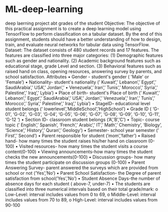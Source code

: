 # ML-deep-learning
deep laerning project abt grades of the student
Objective: The objective of this practical assignment is to create a deep learning model using TensorFlow
to perform classification on a tabular dataset. By the end of this assignment, students should have a
better understanding of how to design, train, and evaluate neural networks for tabular data using
TensorFlow.
Dataset: The dataset consists of 480 student records and 17 features. The features are classified into
three major categories: (1) Demographic features such as gender and nationality. (2) Academic
background features such as educational stage, grade Level and section. (3) Behavioral features such as
raised hand on class, opening resources, answering survey by parents, and school satisfaction.
Attributes
• Gender - student's gender ( 'Male' or 'Female’)
• Nationality- student's nationality (’ Kuwait’,’ Lebanon’,’ Egypt’,’ SaudiArabia’,’ USA’,’ Jordan’,’
• Venezuela’,’ Iran’,’ Tunis’,’ Morocco’,’ Syria’,’ Palestine’,’ Iraq’,’ Lybia’)
• Place of birth- student's Place of birth (’ Kuwait’,’ Lebanon’,’ Egypt’,’ SaudiArabia’,’ USA’,’ Jordan’,’
Venezuela’,’ Iran’,’ Tunis’,’ Morocco’,’ Syria’,’ Palestine’,’ Iraq’,’ Lybia’)
• StageID- educational level student belongs (‘ lowerlevel’,’MiddleSchool’,’HighSchool’)
• Grade ID ( ‘G-01’, ‘G-02’, ‘G-03’, ‘G-04’, ‘G-05’, ‘G-06’, ‘G-07’, ‘G-08’, ‘G-09’, ‘G-10’, ‘G-11’, ‘G-12 ‘)
• Section ID- classroom student belongs (’A’,’B’,’C’)
• Topic- course topic (’ English’,’ Spanish’, ‘French’,’ Arabic’,’ IT’,’ Math’,’ Chemistry’, ‘Biology’,
‘Science’,’ History’,’ Quran’,’ Geology’)
• Semester- school year semester (’ First’,’ Second’)
• Parent responsible for student (’mom’,’father’)
• Raised hand- how many times the student raises his/her hand on classroom (0-100)
• Visited resources- how many times the student visits a course content(0-100)
• Viewing announcements-how many times the student checks the new announcements(0-100)
• Discussion groups- how many times the student participate on discussion groups (0-100)
• Parent Answering Survey- parent answered the surveys which are provided from school or not
(’Yes’,’No’)
• Parent School Satisfaction- the Degree of parent satisfaction from school(’Yes’,’No’)
• Student Absence Days-the number of absence days for each student ( above-7, under-7)
• The students are classified into three numerical intervals based on their total grade/mark:
o Low-Level: interval includes values from 0 to 69,
o Middle-Level: interval includes values from 70 to 89,
o High-Level: interval includes values from 90-100
